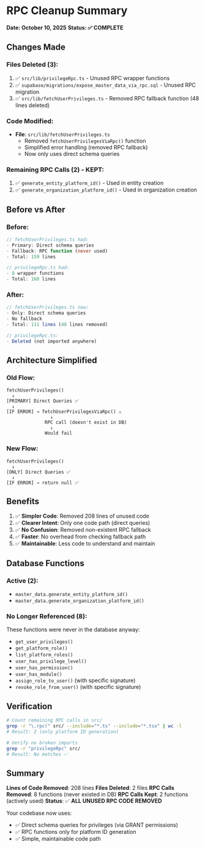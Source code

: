 # RPC Cleanup Summary

**Date: October 10, 2025**
**Status: ✅ COMPLETE**

## Changes Made

### Files Deleted (3):

1. ✅ `src/lib/privilegeRpc.ts` - Unused RPC wrapper functions
2. ✅ `supabase/migrations/expose_master_data_via_rpc.sql` - Unused RPC migration
3. ✅ `src/lib/fetchUserPrivileges.ts` - Removed RPC fallback function (48 lines deleted)

### Code Modified:

- **File**: `src/lib/fetchUserPrivileges.ts`
  - Removed `fetchUserPrivilegesViaRpc()` function
  - Simplified error handling (removed RPC fallback)
  - Now only uses direct schema queries

### Remaining RPC Calls (2) - KEPT:

1. ✅ `generate_entity_platform_id()` - Used in entity creation
2. ✅ `generate_organization_platform_id()` - Used in organization creation

## Before vs After

### Before:

```typescript
// fetchUserPrivileges.ts had:
- Primary: Direct schema queries
- Fallback: RPC function (never used)
- Total: 159 lines

// privilegeRpc.ts had:
- 8 wrapper functions
- Total: 160 lines
```

### After:

```typescript
// fetchUserPrivileges.ts now:
- Only: Direct schema queries
- No fallback
- Total: 111 lines (48 lines removed)

// privilegeRpc.ts:
- Deleted (not imported anywhere)
```

## Architecture Simplified

### Old Flow:

```
fetchUserPrivileges()
  ↓
[PRIMARY] Direct Queries ✅
  ↓
[IF ERROR] → fetchUserPrivilegesViaRpc() ⚠️
                ↓
              RPC call (doesn't exist in DB)
                ↓
              Would fail
```

### New Flow:

```
fetchUserPrivileges()
  ↓
[ONLY] Direct Queries ✅
  ↓
[IF ERROR] → return null ✅
```

## Benefits

1. ✅ **Simpler Code**: Removed 208 lines of unused code
2. ✅ **Clearer Intent**: Only one code path (direct queries)
3. ✅ **No Confusion**: Removed non-existent RPC fallback
4. ✅ **Faster**: No overhead from checking fallback path
5. ✅ **Maintainable**: Less code to understand and maintain

## Database Functions

### Active (2):

- `master_data.generate_entity_platform_id()`
- `master_data.generate_organization_platform_id()`

### No Longer Referenced (8):

These functions were never in the database anyway:

- `get_user_privileges()`
- `get_platform_role()`
- `list_platform_roles()`
- `user_has_privilege_level()`
- `user_has_permission()`
- `user_has_module()`
- `assign_role_to_user()` (with specific signature)
- `revoke_role_from_user()` (with specific signature)

## Verification

```bash
# Count remaining RPC calls in src/
grep -r "\.rpc(" src/ --include="*.ts" --include="*.tsx" | wc -l
# Result: 2 (only platform ID generation)

# Verify no broken imports
grep -r "privilegeRpc" src/
# Result: No matches ✅
```

## Summary

**Lines of Code Removed**: 208 lines
**Files Deleted**: 2 files
**RPC Calls Removed**: 8 functions (never existed in DB)
**RPC Calls Kept**: 2 functions (actively used)
**Status**: ✅ **ALL UNUSED RPC CODE REMOVED**

Your codebase now uses:

- ✅ Direct schema queries for privileges (via GRANT permissions)
- ✅ RPC functions only for platform ID generation
- ✅ Simple, maintainable code path
